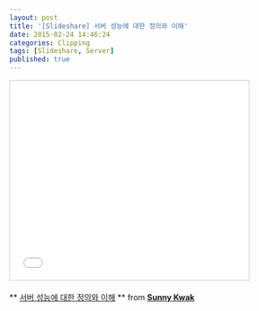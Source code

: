 ```yaml
---
layout: post
title: '[Slideshare] 서버 성능에 대한 정의와 이해'
date: 2015-02-24 14:46:24
categories: Clipping
tags: [Slideshare, Server]
published: true
---
```


<iframe width="425" height="355" style="border: 1px solid #CCC; border-width: 1px; margin-bottom: 5px; max-width: 100%;" src="//www.slideshare.net/slideshow/embed_code/44875669" frameborder="0" marginwidth="0" marginheight="0" scrolling="no" allowfullscreen="allowfullscreen"> </iframe>

** [서버 성능에 대한 정의와 이해](//www.slideshare.net/sunnykwak90/ss-44875669) ** from **[Sunny Kwak](//www.slideshare.net/sunnykwak90)**

